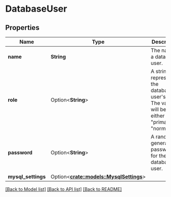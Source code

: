 # DatabaseUser

## Properties

Name | Type | Description | Notes
------------ | ------------- | ------------- | -------------
**name** | **String** | The name of a database user. | 
**role** | Option<**String**> | A string representing the database user's role. The value will be either \"primary\" or \"normal\".  | [optional][readonly]
**password** | Option<**String**> | A randomly generated password for the database user. | [optional][readonly]
**mysql_settings** | Option<[**crate::models::MysqlSettings**](mysql_settings.md)> |  | [optional]

[[Back to Model list]](../README.md#documentation-for-models) [[Back to API list]](../README.md#documentation-for-api-endpoints) [[Back to README]](../README.md)


